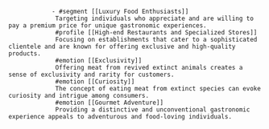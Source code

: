 				- #segment [[Luxury Food Enthusiasts]]
				 Targeting individuals who appreciate and are willing to pay a premium price for unique gastronomic experiences.
				 #profile [[High-end Restaurants and Specialized Stores]]
				 Focusing on establishments that cater to a sophisticated clientele and are known for offering exclusive and high-quality products.
				 #emotion [[Exclusivity]]
				 Offering meat from revived extinct animals creates a sense of exclusivity and rarity for customers.
				 #emotion [[Curiosity]]
				 The concept of eating meat from extinct species can evoke curiosity and intrigue among consumers.
				 #emotion [[Gourmet Adventure]]
				 Providing a distinctive and unconventional gastronomic experience appeals to adventurous and food-loving individuals.


